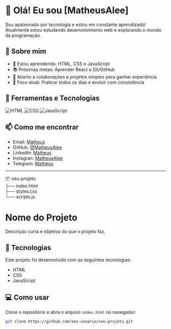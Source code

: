 
# 👋 Olá! Eu sou [MatheusAlee]

Sou apaixonado por tecnologia e estou em constante aprendizado!  
Atualmente estou estudando desenvolvimento web e explorando o mundo da programação.

## 🚀 Sobre mim

- 🌱 Estou aprendendo: HTML, CSS e JavaScript  
- 📚 Próximas metas: Aprender React e Git/GitHub  
- 🤝 Aberto a colaborações e projetos simples para ganhar experiência  
- 🎯 Foco atual: Praticar todos os dias e evoluir com consistência  

## 🧰 Ferramentas e Tecnologias

![HTML](https://img.shields.io/badge/HTML5-E34F26?style=flat&logo=html5&logoColor=white)
![CSS](https://img.shields.io/badge/CSS3-1572B6?style=flat&logo=css3&logoColor=white)
![JavaScript](https://img.shields.io/badge/JavaScript-F7DF1E?style=flat&logo=javascript&logoColor=black)

## 📫 Como me encontrar

- Email: [Matheus](iammatheus20@gmail.com)  
- GitHub: [@MatheusAlee](https://github.com/MatheusAlee)  
- LinkedIn: [Matheus](https://www.linkedin.com/in/matheus-alexandre-da-silva-ferreira-32ba28213)
- Instagran: [MatheusAlee](https://www.instagram.com/matheusalee?igsh=MXU5ejU0eDRwOHY3Yg==)
- Telegram: [Matheus](http://t.me/GhostMenVI)
---

📦 seu-projeto <br />
├── index.html <br />
├── styles.css <br />
└── scripts.js <br />
# Nome do Projeto

Descrição curta e objetiva do que o projeto faz.

## 🚀 Tecnologias

Este projeto foi desenvolvido com as seguintes tecnologias:

- HTML
- CSS
- JavaScript

## 💻 Como usar

Clone o repositório e abra o arquivo `index.html` no navegador:

```bash
git clone https://github.com/seu-usuario/seu-projeto.git


